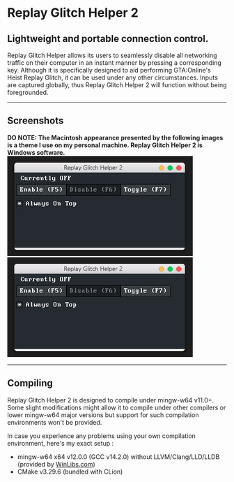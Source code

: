 # Replay Glitch Helper 2
## Lightweight and portable connection control.

Replay Glitch Helper allows its users to seamlessly disable all networking traffic on their computer in an instant manner by pressing a corresponding key.
Although it is specifically designed to aid performing GTA:Online's Heist Replay Glitch, it can be used under any other circumstances.
Inputs are captured globally, thus Replay Glitch Helper 2 will function without being foregrounded.  

---

## Screenshots
**DO NOTE: The Macintosh appearance presented by the following images is a theme I use on my personal machine. Replay Glitch Helper 2 is Windows software.** \
![](screenshots/1.png)
![](screenshots/1.png)

---

## Compiling
Replay Glitch Helper 2 is designed to compile under mingw-w64 v11.0+. Some slight modifications might allow it to compile under other compilers or lower mingw-w64 major versions but support for such compilation environments won't be provided.

In case you experience any problems using your own compilation environment, here's my exact setup :
- mingw-w64 x64 v12.0.0 (GCC v14.2.0) without LLVM/Clang/LLD/LLDB (provided by [WinLibs.com](https://winlibs.com/#download-release))
- CMake v3.29.6 (bundled with CLion)
